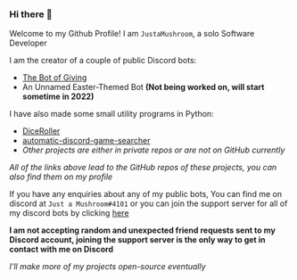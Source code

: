 ### Hi there 👋

Welcome to my Github Profile! I am `JustaMushroom`, a solo Software Developer

I am the creator of a couple of public Discord bots:
- [The Bot of Giving](https://top.gg/bot/775789054448500806)
- An Unnamed Easter-Themed Bot **(Not being worked on, will start sometime in 2022)**

I have also made some small utility programs in Python:
- [DiceRoller](https://github.com/JustaMushroom/DiceRoller)
- [automatic-discord-game-searcher](https://github.com/JustaMushroom/automatic-discord-game-searcher)
- *Other projects are either in private repos or are not on GitHub currently*

*All of the links above lead to the GitHub repos of these projects, you can also find them on my profile*

If you have any enquiries about any of my public bots, You can find me on discord at `Just a Mushroom#4101` or you can join the support server for all of my discord bots by clicking [here](https://discord.gg/XUX3x8ZWrp)

**I am not accepting random and unexpected friend requests sent to my Discord account, joining the support server is the only way to get in contact with me on Discord**


*I'll make more of my projects open-source eventually*


<!--
**JustaMushroom/JustaMushroom** is a ✨ _special_ ✨ repository because its `README.md` (this file) appears on your GitHub profile.

Here are some ideas to get you started:

- 🔭 I’m currently working on ...
- 🌱 I’m currently learning ...
- 👯 I’m looking to collaborate on ...
- 🤔 I’m looking for help with ...
- 💬 Ask me about ...
- 📫 How to reach me: ...
- 😄 Pronouns: ...
- ⚡ Fun fact: ...
-->
